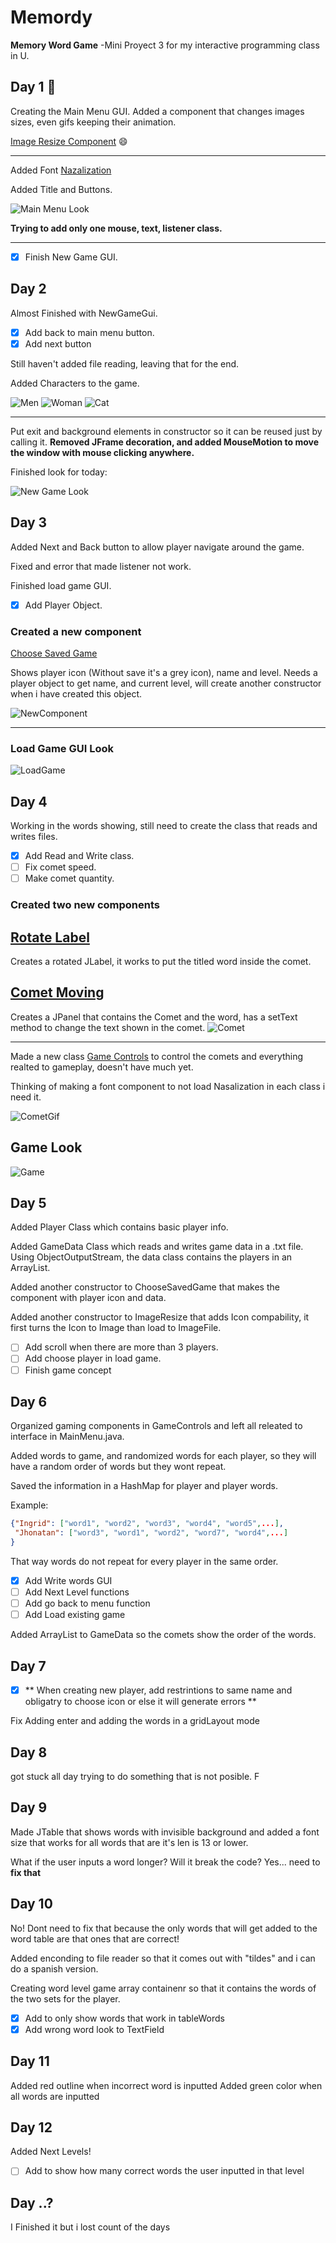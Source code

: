 # Memordy

**Memory Word Game**
-Mini Proyect 3 for my interactive programming class in U.

## Day 1 🤗
Creating the Main Menu GUI. Added a component that changes images sizes, even gifs keeping their animation. 

[Image Resize Component](https://github.com/Ingrid-E/Memory_Word_Game/blob/main/MemordyComponents/src/components/ImageResize.java) 😄

------------


Added Font [Nazalization](http://typodermicfonts.com/)

Added Title and Buttons. 

![Main Menu Look](ScreenShots/Day1.PNG)

**Trying to add only one mouse, text, listener class.**

------------
- [x] Finish New Game GUI.

## Day 2 

Almost Finished with NewGameGui.
- [x] Add back to main menu button.
- [x] Add next button

Still haven't added file reading, leaving that for the end.

Added Characters to the game.

![Men](Memordy/src/images/Men.png)
![Woman](Memordy/src/images/Woman.png)
![Cat](Memordy/src/images/Cat.png)

------------

Put exit and background elements in constructor so it can be reused just by calling it.
**Removed JFrame decoration, and added MouseMotion to move the window with mouse clicking anywhere.**

Finished look for today:

![New Game Look](ScreenShots/Day2.PNG)

## Day 3 

Added Next and Back button to allow player navigate around the game.

Fixed and error that made listener not work.

Finished load game GUI.
- [x] Add Player Object.

### Created a new component

[Choose Saved Game](https://github.com/Ingrid-E/Memory_Word_Game/blob/33b7916dfcc30fe499d3b65c256a516e60bebd71/MemordyComponents/src/components/ChooseSavedGame.java)

Shows player icon (Without save it's a grey icon), name and level. 
Needs a player object to get name, and current level, will create another 
constructor when i have created this object.

![NewComponent](ScreenShots/ChooseSavedGameComponent.PNG)

------------

### Load Game GUI Look

![LoadGame](ScreenShots/Day3.PNG)

## Day 4

Working in the words showing, still need to create the class that reads and writes files.
- [x] Add Read and Write class.
- [ ] Fix comet speed.
- [ ] Make comet quantity.

### Created two new components

[Rotate Label](https://github.com/Ingrid-E/Memory_Word_Game/blob/main/MemordyComponents/src/components/RotateLabel.java)
------------

Creates a rotated JLabel, it works to put the titled word inside the comet.

[Comet Moving](https://github.com/Ingrid-E/Memory_Word_Game/blob/main/MemordyComponents/src/components/CometMoving.java)
------------

Creates a JPanel that contains the Comet and the word, has a setText method to change the text shown in the comet. 
![Comet](ScreenShots/Day4.PNG)

------------------------

Made a new class [Game Controls](https://github.com/Ingrid-E/Memory_Word_Game/blob/main/Memordy/src/memordy/GameControls.java) to control the comets and everything realted to gameplay, doesn't have much yet.

Thinking of making a font component to not load Nasalization in each class i need it.

![CometGif](ScreenShots/Comet.gif)

## Game Look 
![Game](ScreenShots/Game.gif)

## Day 5

Added Player Class which contains basic player info.

Added GameData Class which reads and writes game data in a .txt file. Using ObjectOutputStream, the data class contains the players in an ArrayList.

Added another constructor to ChooseSavedGame that makes the component with player icon and data.

Added another constructor to ImageResize that adds Icon compability, it first turns the Icon to Image than load to ImageFile.

- [ ] Add scroll when there are more than 3 players.
- [ ] Add choose player in load game.
- [ ] Finish game concept

## Day 6

Organized gaming components in GameControls and left all releated to interface in MainMenu.java.

Added words to game, and randomized words for each player, so they will have a random order of words but they wont repeat.

Saved the information in a HashMap for player and player words.

Example:

```json
{"Ingrid": ["word1", "word2", "word3", "word4", "word5",...],
 "Jhonatan": ["word3", "word1", "word2", "word7", "word4",...]
}
```

That way words do not repeat for every player in the same order.

- [x] Add Write words GUI
- [ ] Add Next Level functions
- [ ] Add go back to menu function
- [ ] Add Load existing game

Added ArrayList to GameData so the comets show the order of the words.

## Day 7

- [x] ** When creating new player, add restrintions to same name and obligatry to choose icon or else it will generate errors **

Fix Adding enter and adding the words in a gridLayout mode

## Day 8
got stuck all day trying to do something that is not posible. F

## Day 9

Made JTable that shows words with invisible background and added a font size that works for all words that are it's len is 13 or lower.

What if the user inputs a word longer? Will it break the code?
Yes... need to **fix that**

## Day 10

No! Dont need to fix that because the only words that will get added to the word table are that ones that are correct!

Added enconding to file reader so that it comes out with "tildes" and i can do a spanish version. 

Creating word level game array containenr so that it contains the words of the two sets for the player.

- [x] Add to only show words that work in tableWords
- [x] Add wrong word look to TextField

## Day 11

Added red outline when incorrect word is inputted
Added green color when all words are inputted

## Day 12

Added Next Levels!

- [ ] Add to show how many correct words the user inputted in that level

## Day ..?
I Finished it but i lost count of the days 















